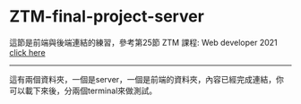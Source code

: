 # ZTM-final-project-server
這節是前端與後端連結的練習，參考第25節 ZTM 課程: Web developer 2021 [click here](https://www.udemy.com/share/101WcU3@5EAiAmGEE0x4-XTGI6KMPVG8yyKNykO6LWlBiBEiFhtCOxMG1dCxEOzqL1WmJH_nDQ==/ "title")

---
這有兩個資料夾，一個是server，一個是前端的資料夾，內容已經完成連結，你可以載下來後，分兩個terminal來做測試。  

